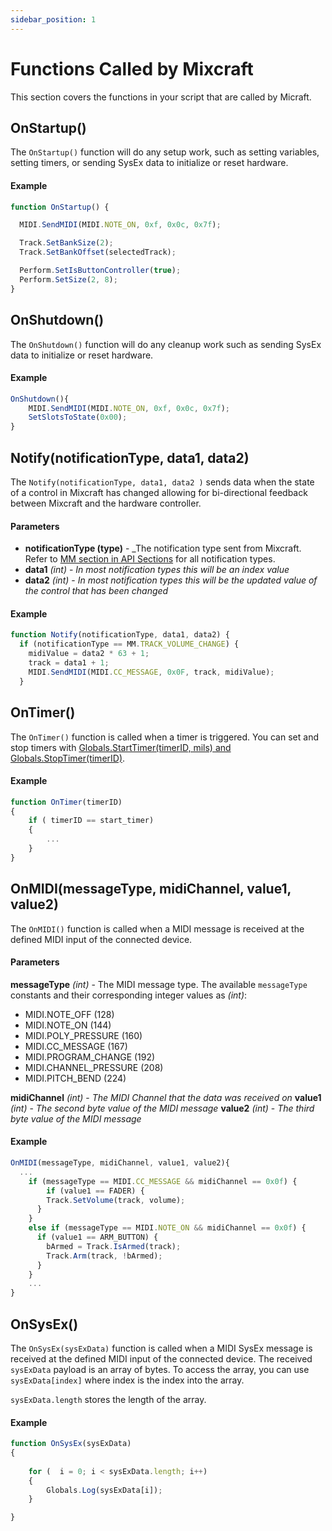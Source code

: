 ```yaml
---
sidebar_position: 1
---
```


# Functions Called by Mixcraft

This section covers the functions in your script that are called by Micraft.

## OnStartup()

The ```OnStartup()``` function will do any setup work, such as setting variables, setting timers, or sending SysEx data to initialize or reset hardware.

#### Example
```js
function OnStartup() {

  MIDI.SendMIDI(MIDI.NOTE_ON, 0xf, 0x0c, 0x7f);

  Track.SetBankSize(2);
  Track.SetBankOffset(selectedTrack);

  Perform.SetIsButtonController(true);
  Perform.SetSize(2, 8);
}
``` 


## OnShutdown()

The ```OnShutdown()``` function will do any cleanup work such as sending SysEx data to initialize or reset hardware.

#### Example
```js
OnShutdown(){
    MIDI.SendMIDI(MIDI.NOTE_ON, 0xf, 0x0c, 0x7f);
    SetSlotsToState(0x00); 
}
```

## Notify(notificationType, data1, data2)

The ```Notify(notificationType, data1, data2 )``` sends data when the state of a control in Mixcraft has changed allowing for bi-directional feedback between Mixcraft and the hardware controller.

#### Parameters

- **notificationType (type)** - _The notification type sent from Mixcraft. Refer to [MM section in API Sections](/docs/API%20Sections/MM.md) for all notification types.
- **data1** *(int)* - _In most notification types this will be an index value_
- **data2** *(int)* - _In most notification types this will be the updated value of the control that has been changed_

#### Example
```js
function Notify(notificationType, data1, data2) {
  if (notificationType == MM.TRACK_VOLUME_CHANGE) {
    midiValue = data2 * 63 + 1;
    track = data1 + 1;
    MIDI.SendMIDI(MIDI.CC_MESSAGE, 0x0F, track, midiValue);
  }
```

## OnTimer()
The ```OnTimer()``` function is called when a timer is triggered. You can set and stop timers with [Globals.StartTimer(timerID, mils) and Globals.StopTimer(timerID)](/docs/API%20Sections/Globals.md).

#### Example
```js
function OnTimer(timerID)
{
	if ( timerID == start_timer)
	{
        ...
	}
}
```

## OnMIDI(messageType, midiChannel, value1,  value2)
The ```OnMIDI()``` function is called when a MIDI message is received at the defined MIDI input of the connected device. 

#### Parameters
**messageType** *(int)* - The MIDI message type. The available ```messageType``` constants and their corresponding integer values as _(int)_:


- MIDI.NOTE_OFF (128)
- MIDI.NOTE_ON (144)
- MIDI.POLY_PRESSURE (160)
- MIDI.CC_MESSAGE (167)
- MIDI.PROGRAM_CHANGE (192)
- MIDI.CHANNEL_PRESSURE (208)
- MIDI.PITCH_BEND (224)


**midiChannel** *(int)* - _The MIDI Channel that the data was received on_
**value1** *(int)* - _The second byte value of the MIDI message_
**value2** *(int)* - _The third byte value of the MIDI message_

#### Example
```js
OnMIDI(messageType, midiChannel, value1, value2){
  ...
    if (messageType == MIDI.CC_MESSAGE && midiChannel == 0x0f) {
        if (value1 == FADER) {
        Track.SetVolume(track, volume);
      }
    }
    else if (messageType == MIDI.NOTE_ON && midiChannel == 0x0f) {
      if (value1 == ARM_BUTTON) {
        bArmed = Track.IsArmed(track);
        Track.Arm(track, !bArmed);
      }
    }
    ...
}
```

## OnSysEx()
The ```OnSysEx(sysExData)``` function is called when a MIDI SysEx message is received at the defined MIDI input of the connected device. The received ```sysExData``` payload is an array of bytes. To access the array, you can use ```sysExData[index]``` where index is the index into the array. 

```sysExData.length``` stores the length of the array.

#### Example

```js
function OnSysEx(sysExData)
{
    
    for (  i = 0; i < sysExData.length; i++)
    {
        Globals.Log(sysExData[i]);
    }

}
```